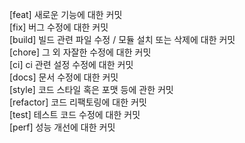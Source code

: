 [feat]	새로운 기능에 대한 커밋  
[fix]	버그 수정에 대한 커밋  
[build]	빌드 관련 파일 수정 / 모듈 설치 또는 삭제에 대한 커밋  
[chore]	그 외 자잘한 수정에 대한 커밋  
[ci]	ci 관련 설정 수정에 대한 커밋  
[docs]	문서 수정에 대한 커밋  
[style]	코드 스타일 혹은 포맷 등에 관한 커밋  
[refactor]	코드 리팩토링에 대한 커밋  
[test]	테스트 코드 수정에 대한 커밋  
[perf]	성능 개선에 대한 커밋  
